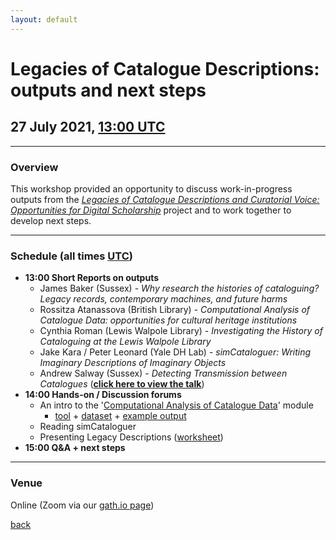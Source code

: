 ```yaml
---
layout: default
---
```


# Legacies of Catalogue Descriptions: outputs and next steps

## 27 July 2021, [13:00 UTC](https://www.timeanddate.com/worldclock/fixedtime.html?iso=20210727T1300)

______
### Overview

This workshop provided an opportunity to discuss work-in-progress outputs from the *[Legacies of Catalogue Descriptions and Curatorial Voice: Opportunities for Digital Scholarship](https://cataloguelegacies.github.io/)* project and to work together to develop next steps.

______
### Schedule (all times [UTC](https://www.timeanddate.com/worldclock/fixedtime.html?iso=20210727T1300))

- **13:00 Short Reports on outputs**
  - James Baker (Sussex) - *Why research the histories of cataloguing? Legacy records, contemporary machines, and future harms*
  - Rossitza Atanassova (British Library) - *Computational Analysis of Catalogue Data: opportunities for cultural heritage institutions*
  - Cynthia Roman (Lewis Walpole Library) - *Investigating the History of Cataloguing at the Lewis Walpole Library*
  - Jake Kara / Peter Leonard (Yale DH Lab) - *simCataloguer: Writing Imaginary Descriptions of Imaginary Objects*
  - Andrew Salway (Sussex) - *Detecting Transmission between Catalogues* (**[click here to view the talk](https://www.youtube.com/watch?v=VXVb0YwX3w8)**)
- **14:00 Hands-on / Discussion forums**
  - An intro to the '[Computational Analysis of Catalogue Data](https://cataloguelegacies.github.io/antconc.github.io/)' module
      - [tool](https://www.laurenceanthony.net/software/antconc/) + [dataset](https://github.com/CatalogueLegacies/antconc.github.io/blob/gh-pages/data/IAMS_Photographs_1850-1950_selection3.txt) + [example output](https://drive.google.com/file/d/13AJAsJz0kfhMKRB4jtdvtGUxFO0LcjMf/view)
  - Reading simCataloguer
  - Presenting Legacy Descriptions ([worksheet](https://github.com/CatalogueLegacies/CatalogueLegacies.github.io/blob/master/pubs/2021_legacies-showcase_breakout3_presenting-legacy-descriptions.pdf))
- **15:00 Q&A + next steps**

______
### Venue

Online (Zoom via our [gath.io page](https://gath.io/b9zgBfuWkBqH6ltJS1kAM))


[back](./)
